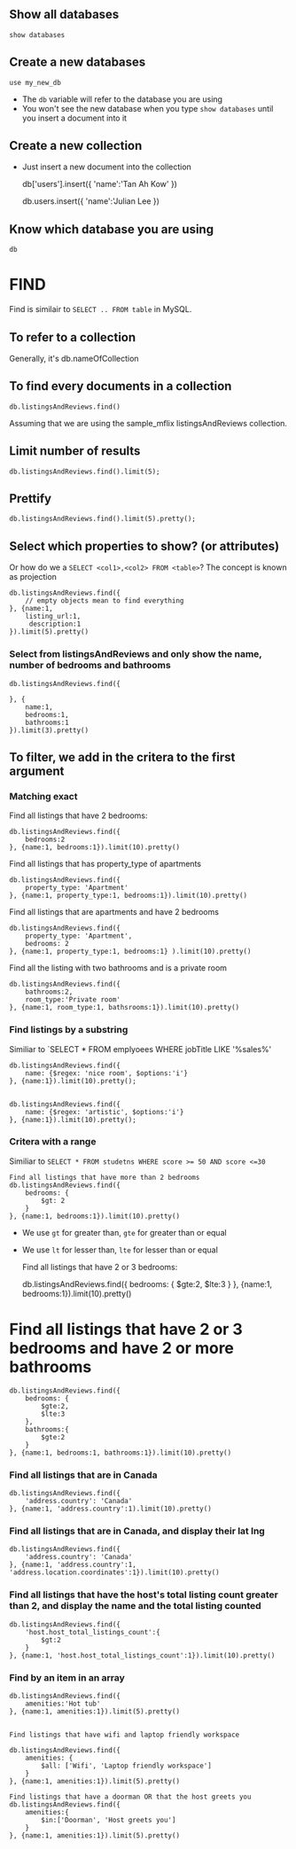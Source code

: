 ## Show all databases
    show databases

## Create a new databases
    use my_new_db

* The `db` variable will refer to the database you are using
* You won't see the new database when you type `show databases` until you insert a document into it

## Create a new collection

* Just insert a new document into the collection

    db['users'].insert({
        'name':'Tan Ah Kow'
    })

    db.users.insert({
        'name':'Julian Lee
    })

## Know which database you are using
    db


# FIND

Find is similair to `SELECT .. FROM table` in MySQL. 

## To refer to a collection
Generally, it's
    db.nameOfCollection

## To find every documents in a collection
    db.listingsAndReviews.find()

Assuming that we are using the sample_mflix listingsAndReviews collection.

## Limit number of results
    db.listingsAndReviews.find().limit(5);

## Prettify
    db.listingsAndReviews.find().limit(5).pretty();

## Select which properties to show? (or attributes)
Or how do we a `SELECT <col1>,<col2> FROM <table>`?
The concept is known as projection

    db.listingsAndReviews.find({
        // empty objects mean to find everything
    }, {name:1, 
        listing_url:1,
         description:1
    }).limit(5).pretty()

### Select from listingsAndReviews and only show the name, number of bedrooms and bathrooms 
    db.listingsAndReviews.find({

    }, {
        name:1,
        bedrooms:1,
        bathrooms:1
    }).limit(3).pretty()

## To filter, we add in the critera to the first argument

### Matching exact

Find all listings that have 2 bedrooms:

    db.listingsAndReviews.find({
        bedrooms:2
    }, {name:1, bedrooms:1}).limit(10).pretty()


Find all listings that has property_type of apartments

    db.listingsAndReviews.find({
        property_type: 'Apartment'
    }, {name:1, property_type:1, bedrooms:1}).limit(10).pretty()

Find all listings that are apartments and have 2 bedrooms

    db.listingsAndReviews.find({
        property_type: 'Apartment',
        bedrooms: 2
    }, {name:1, property_type:1, bedrooms:1} ).limit(10).pretty()

Find all the listing with two bathrooms and is a private room

    db.listingsAndReviews.find({
        bathrooms:2,
        room_type:'Private room'
    }, {name:1, room_type:1, bathsrooms:1}).limit(10).pretty()

### Find listings by a substring

Similiar to `SELECT * FROM emplyoees WHERE jobTitle LIKE '%sales%'

    db.listingsAndReviews.find({
        name: {$regex: 'nice room', $options:'i'}
    }, {name:1}).limit(10).pretty();


    db.listingsAndReviews.find({
        name: {$regex: 'artistic', $options:'i'}
    }, {name:1}).limit(10).pretty();

### Critera with a range

Similiar to `SELECT * FROM studetns WHERE score >= 50 AND score <=30`

    Find all listings that have more than 2 bedrooms
    db.listingsAndReviews.find({
        bedrooms: {
            $gt: 2
        }
    }, {name:1, bedrooms:1}).limit(10).pretty()

* We use `gt` for greater than, `gte` for greater than or equal
* We use `lt` for lesser than, `lte` for lesser than or equal

    Find all listings that have 2 or 3 bedrooms:

    db.listingsAndReviews.find({
        bedrooms: {
            $gte:2,
            $lte:3
        }
    }, {name:1, bedrooms:1}).limit(10).pretty()

# Find all listings that have 2 or 3 bedrooms and have 2 or more bathrooms

    db.listingsAndReviews.find({
        bedrooms: {
            $gte:2,
            $lte:3
        },
        bathrooms:{
            $gte:2
        }
    }, {name:1, bedrooms:1, bathrooms:1}).limit(10).pretty()

### Find all listings that are in Canada

    db.listingsAndReviews.find({
        'address.country': 'Canada'
    }, {name:1, 'address.country':1).limit(10).pretty()

### Find all listings that are in Canada, and display their lat lng
    db.listingsAndReviews.find({
        'address.country': 'Canada'
    }, {name:1, 'address.country':1, 'address.location.coordinates':1}).limit(10).pretty()

### Find all listings that have the host's total listing count greater than 2, and display the name and the total listing counted
    db.listingsAndReviews.find({
        'host.host_total_listings_count':{
            $gt:2
        }
    }, {name:1, 'host.host_total_listings_count':1}).limit(10).pretty()

### Find by an item in an array


    db.listingsAndReviews.find({
        amenities:'Hot tub' 
    }, {name:1, amenities:1}).limit(5).pretty()


    Find listings that have wifi and laptop friendly workspace

    db.listingsAndReviews.find({
        amenities: {
            $all: ['Wifi', 'Laptop friendly workspace']
        }
    }, {name:1, amenities:1}).limit(5).pretty()

    Find listings that have a doorman OR that the host greets you
    db.listingsAndReviews.find({
        amenities:{
            $in:['Doorman', 'Host greets you']
        }
    }, {name:1, amenities:1}).limit(5).pretty()